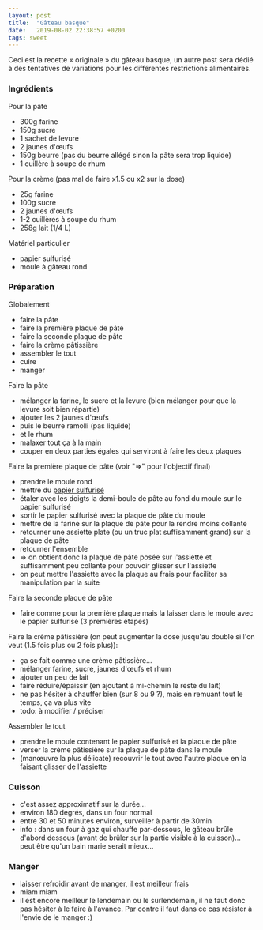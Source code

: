 ```yaml
---
layout: post
title:  "Gâteau basque"
date:   2019-08-02 22:38:57 +0200
tags: sweet
---
```


Ceci est la recette « originale » du gâteau basque, un autre post sera dédié à des tentatives de variations pour les différentes restrictions alimentaires.

### Ingrédients

Pour la pâte
- 300g farine
- 150g sucre
- 1 sachet de levure
- 2 jaunes d'œufs
- 150g beurre (pas du beurre allégé sinon la pâte sera trop liquide)
- 1 cuillère à soupe de rhum

Pour la crème (pas mal de faire x1.5 ou x2 sur la dose)
- 25g farine
- 100g sucre
- 2 jaunes d'œufs
- 1-2 cuillères à soupe du rhum
- 258g lait (1/4 L)

Matériel particulier
- papier sulfurisé
- moule à gâteau rond

### Préparation

Globalement
- faire la pâte
- faire la première plaque de pâte
- faire la seconde plaque de pâte
- faire la crème pâtissière
- assembler le tout
- cuire
- manger

Faire la pâte
- mélanger la farine, le sucre et la levure (bien mélanger pour que la levure soit bien répartie)
- ajouter les 2 jaunes d'œufs
- puis le beurre ramolli (pas liquide)
- et le rhum
- malaxer tout ça à la main
- couper en deux parties égales qui serviront à faire les deux plaques

Faire la première plaque de pâte (voir "=>" pour l'objectif final)
- prendre le moule rond
- mettre du [papier sulfurisé](https://duckduckgo.com/?q=papier+sulfuris%C3%A9&t=hi&iax=images&ia=images)
- étaler avec les doigts la demi-boule de pâte au fond du moule sur le papier sulfurisé
- sortir le papier sulfurisé avec la plaque de pâte du moule
- mettre de la farine sur la plaque de pâte pour la rendre moins collante
- retourner une assiette plate (ou un truc plat suffisamment grand) sur la plaque de pâte
- retourner l'ensemble
- => on obtient donc la plaque de pâte posée sur l'assiette et suffisamment peu collante pour pouvoir glisser sur l'assiette
- on peut mettre l'assiette avec la plaque au frais pour faciliter sa manipulation par la suite


Faire la seconde plaque de pâte
- faire comme pour la première plaque mais la laisser dans le moule avec le papier sulfurisé (3 premières étapes)

Faire la crème pâtissière (on peut augmenter la dose jusqu'au double si l'on veut (1.5 fois plus ou 2 fois plus)):
- ça se fait comme une crème pâtissière...
- mélanger farine, sucre, jaunes d'œufs et rhum
- ajouter un peu de lait
- faire réduire/épaissir (en ajoutant à mi-chemin le reste du lait)
- ne pas hésiter à chauffer bien (sur 8 ou 9 ?), mais en remuant tout le temps, ça va plus vite
- todo: à modifier / préciser

Assembler le tout
- prendre le moule contenant le papier sulfurisé et la plaque de pâte
- verser la crème pâtissière sur la plaque de pâte dans le moule
- (manœuvre la plus délicate) recouvrir le tout avec l'autre plaque en la faisant glisser de l'assiette

### Cuisson

- c'est assez approximatif sur la durée...
- environ 180 degrés, dans un four normal
- entre 30 et 50 minutes environ, surveiller à partir de 30min
- info : dans un four à gaz qui chauffe par-dessous, le gâteau brûle d'abord dessous (avant de brûler sur la partie visible à la cuisson)... peut être qu'un bain marie serait mieux...


### Manger
- laisser refroidir avant de manger, il est meilleur frais
- miam miam
- il est encore meilleur le lendemain ou le surlendemain, il ne faut donc pas hésiter à le faire à l'avance. Par contre il faut dans ce cas résister à l'envie de le manger :)



[papier sulfurisé]: https://duckduckgo.com/?q=papier+sulfuris%C3%A9&t=hi&iax=images&ia=images

